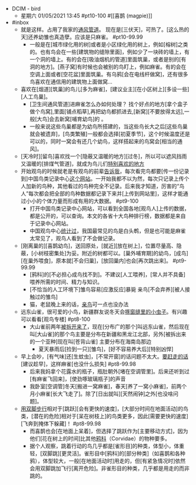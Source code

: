 - DCIM - bird
    - 星期六 01/05/2021 13:45 #pt10-100 #[[喜鹊 (magpie)]] 
- #inbox
    - 就是这样。占用了我家的[通风管道](https://www.zhihu.com/question/28370378/answer/205487414)。
现在是[三伏天]，可热了。[这么热的天]还养幼雏也真造孽。应该是只麻雀。 #pt10-99.99
        - 一般是在[城市绿化用的树]或者是小区绿化用的树上，例如[榕树]之类的。也有鸟会在一些[建筑物的缝隙里面]，例如少了一块砖的墙上，有一个洞的墙上。有的会在[吸油烟机的管道]里面筑巢，或者是别的[有洞的地方]。[燕子窝]有时候也会被别的鸟盯上，例如麻雀。有的会在空调上面或者[空花盆]里面筑巢。有乌鸦[会在电线杆做窝]，还有很多鸟喜欢在通信用的建筑物上面做窝...
    - 喜欢在[烟道][筑巢]的鸟儿[多为麻雀]，[建议业主][在小区树上][多设一些][人工鸟巢]。
        - [卫生间通风管道]进麻雀怎么办如何处理？
找个好点的地方[拿个盒子做个鸟窝],里面[铺点稻草],再把幼鸟都抓进去,[新窝][不要放得太远],一般[大鸟]会去新窝[哺育幼鸟]的 。
        - 一般来说这些鸟巢都是为幼鸟所搭建的，当这些鸟长大之后[这些鸟巢就会被遗弃]，[鸟类繁殖]一般都会选择[初夏季节]，这个时候温度还是可以的，同时一窝会有还几个幼鸟，这样搭起来的鸟窝会[相当的通风]。
    - [天冷时][留鸟]喜欢找一个[隐蔽又温暖的地方][过冬]，所以可以遮风挡雨又温暖的[排煤气管道]，就成为鸟儿们[特别喜欢的地方](http://www.chinanews.com/sh/2013/05-24/4852997.shtml)
    - 开始观鸟的时候就老是有观鸟的前辈[告诉我](https://mp.weixin.qq.com/s/uQXtbk_yAwIMAmLK6lesXw)，每次看完鸟都要[传一份记录到]中国鸟类记录中心[这个网站](http://www.birdreport.cn/)。一开始我都不以为然，每次只记录上传个人加新的鸟种，其他看过的鸟种完全不记录。后来我才知道，厉害的“鸟人”每次都会把全部的鸟种数据都记录下来并[上传到网站里]，这样才能通过小小的个体力量而形成有用的大数据。 #pt9-100
        - 打开中国鸟类记录中心网站，可以看到全国各地[观鸟人]上传的数据，都是公开的，可以查询。本文的各省十大鸟种排行榜，数据都是来自于记录中心网站。
        - 中国观鸟中心[统计过](https://bbs.saraba1st.com/2b/thread-2017164-2-1.html)，我国最常见的鸟是白头鹎，但是也可能是麻雀太常见了，观鸟人看到了不会做记录。
    - [刚离巢的][喜鹊幼鸟]，送回原处，[就近][放在树上]，位置尽量高、隐蔽，[小树枝密集处]为妥。附近的树都可以。[巢外哺育期]的幼鸟，[成鸟][在巢外喂食]，原本就[不会归巢]，[放回巢内]也会[再次跳出来]。 #pt9-99.99
        - [鸦科]的[不必担心成鸟找不到]。不建议[人工喂养]，[常人并不具备]喂养所需的时间、精力与知识。
        - [不恰当的人工环境下]雏鸟容易[应激反应]暴毙
亲鸟[不会弃养][被人接触过的雏鸟]
        - 猫，老鼠晚上来的话，[亲鸟](https://www.zhihu.com/question/390431409/answer/1178592226)可一点也没办法
    - 远东山雀，很可爱的小鸟，新疆群友说冬天会[啄窗缝里的小虫子](https://bbs.saraba1st.com/2b/thread-2001519-1-1.html)。有兴趣可以看看[观鸟专楼] #pt8-100
        - 大山雀前两年[被拆开来了](https://www.bilibili.com/video/BV1Nf4y1C7Ww)，现在[分布广的那个]叫远东山雀，然后现在叫[大山雀]的那个鸟主要是分布在新疆和黑龙江北部，另外[被拆出来的一个亚种]现在叫[苍背山雀] 主要分布在海南岛那边
            - 夏天暴雨后[捡到一只][雏鸟]，[好不容易养大后][特别凶悍]
    - 早上会吵，[有气味]还[生蚊虫]，[不常开窗]的话问题不太大。[要赶走的话](https://bbs.saraba1st.com/2b/thread-2017655-1-1.html)[建议趁早]，这样麻雀[也没什么损失] #pt8-99.98
        - 后来我妈拿个花露水的瓶子，瓶肚朝外[堵在空调管里]。后来还听到过[有麻雀飞回来]，[使劲啄玻璃瓶子]的声音
        - 我卧室[空调管]冬天[搬进一窝麻雀]，春天[养了一窝小麻雀]，前两个月小麻雀[长大飞走了]。除了[日出就叫][天然闹钟]之外[也没啥问题]。
    - [用双脚步行](https://www.zhihu.com/question/29296019/answer/1906834475)相对于[跳跃][会有更快的速度]，[大部分时间在地面活动]的鸟类，[潜在的危险]相对于[呆在树枝上]的鸟类更多，因此[需要更快的速度][飞奔到掩体下躲藏]！ #pt8-99.98
        - 而喜鹊也会[在地面上呆着]，但选择了跳跃作为[主要移动方式]，因为他们[花在树上的时间]比其他[鸦科](http://link.zhihu.com/?target=https%3A//zh.wikipedia.org/wiki/%25E9%25B8%25A6%25E7%25A7%2591)（Corvidae）的物种要多。
        - 据个人观察，跳着行动的鸟几乎都是[雀形目]的种类，体型小，体重轻，[双脚跳][更灵活]。雀形目中[鸦科]的[部分种类]（如喜鹊和各种鸦），体型较大，一般[在地面活动时]用走的，但[有紧急情况时]依然会用双脚跳加飞行[离开危险]。非雀形目的种类，几乎都是用走的而非跳的。
